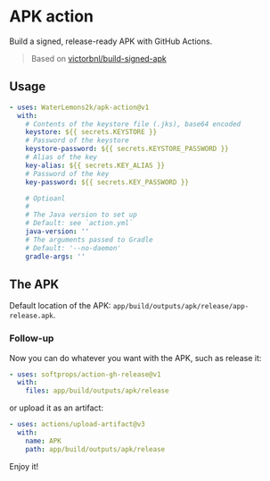 # APK action

Build a signed, release-ready APK with GitHub Actions.

> Based on [victorbnl/build-signed-apk](https://github.com/victorbnl/build-signed-apk)

## Usage

```yml
- uses: WaterLemons2k/apk-action@v1
  with:
    # Contents of the keystore file (.jks), base64 encoded
    keystore: ${{ secrets.KEYSTORE }}
    # Password of the keystore
    keystore-password: ${{ secrets.KEYSTORE_PASSWORD }}
    # Alias of the key
    key-alias: ${{ secrets.KEY_ALIAS }}
    # Password of the key
    key-password: ${{ secrets.KEY_PASSWORD }}

    # Optioanl
    #
    # The Java version to set up
    # Default: see `action.yml`
    java-version: ''
    # The arguments passed to Gradle
    # Default: '--no-daemon'
    gradle-args: ''
```

## The APK

Default location of the APK: `app/build/outputs/apk/release/app-release.apk`.

### Follow-up

Now you can do whatever you want with the APK, such as release it:

```yml
- uses: softprops/action-gh-release@v1
  with:
    files: app/build/outputs/apk/release
```

or upload it as an artifact:

```yml
- uses: actions/upload-artifact@v3
  with:
    name: APK
    path: app/build/outputs/apk/release
```

Enjoy it!
